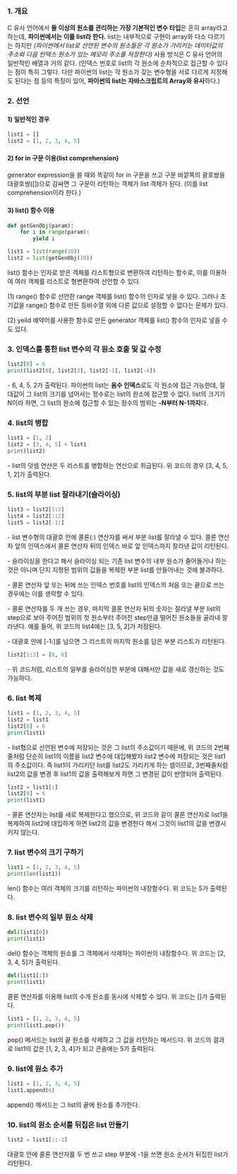 
### 1. 개요

C 유사 언어에서 **둘 이상의 원소를 관리하는 가장 기본적인 변수 타입**은 흔히 array라고 하는데, **파이썬에서는 이를 list라 한다.** list는 내부적으로 구현이 array와 다소 다르기는 하지만 _(파이썬에서 list로 선언된 변수의 원소들은 각 원소가 가리키는 데이터값의 주소와 다음 인덱스 원소가 있는 메모리 주소를 저장한다)_ 사용 방식은 C 유사 언어의 일반적인 배열과 거의 같다. (인덱스 번호로 list의 각 원소에 순차적으로 접근할 수 있다는 점이 특히 그렇다. 다만 파이썬의 list는 각 원소가 갖는 변수형을 서로 다르게 지정해도 된다는 점 등의 특징이 있어, **파이썬의 list는 자바스크립트의 Array와 유사**하다.)

### 2. 선언

#### 1) 일반적인 경우

```python
list1 = []
list2 = [1, 2, 3, 4, 5]
```


#### 2) for in 구문 이용(list comprehension)

generator expression을 쓸 때와 똑같이 for in 구문을 쓰고 구문 바깥쪽의 괄호쌍을 대괄호쌍([])으로 감싸면 그 구문이 리턴하는 객체가 list 객체가 된다. (이를 list comprehension이라 한다.)


#### 3) list() 함수 이용

```python
def getGenObj(param):
    for i in range(param):
        yield i

list1 = list(range(10))
list2 = list(getGenObj(10))
```

list() 함수는 인자로 받은 객체를 리스트형으로 변환하여 리턴하는 함수로, 이를 이용하여 여러 객체를 리스트로 형변환하여 선언할 수 있다. 

(1) range() 함수로 선언한 range 객체를 list() 함수의 인자로 넣을 수 있다. 그러나 초기값을 range() 함수로 만든 등비수열 외에 다른 값으로 설정할 수 없다는 문제가 있다.

(2) yeild 예약어를 사용한 함수로 만든 generator 객체를 list() 함수의 인자로 넣을 수도 있다.




### 3. 인덱스를 통한 list 변수의 각 원소 호출 및 값 수정

```python
list2[0] = 6
print(list2[0], list2[3], list2[-1], list2[-4])
```
\- 6, 4, 5, 2가 출력된다. 파이썬의 list는 **음수 인덱스**로도 각 원소에 접근 가능한데, 절대값이 그 list의 크기를 넘어서는 정수로는 list의 원소에 접근할 수 없다. list의 크기가 N이라 하면, 그 list의 원소에 접근할 수 있는 정수의 범위는 **-N부터 N-1까지**다.

### 4. list의 병합

```python
list1 = [1, 2]
list2 = [3, 4, 5] + list1
print(list2)
```
\- list의 덧셈 연산은 두 리스트를 병합하는 연산으로 취급된다. 위 코드의 경우 [3, 4, 5, 1, 2]가 출력된다.


### 5. list의 부분 list 잘라내기(슬라이싱)

```python
list3 = list2[1:2]
list4 = list2[::2]
list5 = list2[-1:]
```

\- list 변수형의 대괄호 안에 콜론(:) 연산자를 써서 부분 list를 잘라낼 수 있다. 콜론 연산자 앞의 인덱스에서 콜론 연산자 뒤의 인덱스 바로 앞 인덱스까지 잘라낸 값이 리턴된다.

\- 슬라이싱을 한다고 해서 슬라이싱 되는 기존 list 변수의 내부 원소가 줄어들거나 하는 것은 아니며 단지 지정된 범위의 값들을 복제한 부분 list를 만들어내는 것에 불과하다.

\- 콜론 연산자 앞 또는 뒤에 쓰는 인덱스 번호를 list의 인덱스의 처음 또는 끝으로 쓰는 경우에는 이를 생략할 수 있다. 

\- 콜론 연산자를 두 개 쓰는 경우, 마지막 콜론 연산자 뒤의 숫자는 잘라낼 부분 list의 step으로 보아 주어진 범위의 첫 원소부터 주어진 step만큼 떨어진 원소들을 골라내 잘라낸다. 예를 들어, 위 코드의 list4에는 [3, 5, 2]가 저장된다.

\- 대괄호 안에 [-1:]를 넘으면 그 리스트의 마지막 원소를 담은 부분 리스트가 리턴된다.


```python
list2[1:3] = [0, 0]
```

\- 위 코드처럼, 리스트의 일부를 슬라이싱한 부분에 대해서만 값을 새로 갱신하는 것도 가능하다.


### 6. list 복제

```python
list1 = [1, 2, 3, 4, 5]
list2 = list1
list2[0] = 6
print(list1)
```

\- list형으로 선언된 변수에 저장되는 것은 그 list의 주소값이기 때문에, 위 코드의 2번째줄처럼 단순히 list1의 이름을 list2 변수에 대입해봤자 list2 변수에 저장되는 것은 list1의 주소값이다. 즉 list1이 가리키던 list를 list2도 가리키게 하는 셈이므로, 3번째줄처럼 list2의 값을 변경 후 list1의 값을 출력해보게 하면 그 변경된 값이 반영되어 출력된다.

```python
list2 = list1[:]
list2[0] = 6
print(list1)
```

\- 콜론 연산자는 list를 새로 복제한다고 했으므로, 위 코드와 같이 콜론 연산자로 list1을 복제하여 list2에 대입하게 하면 list2의 값을 변경한다 해서 그것이 list1의 값을 변경시키지 않는다.

### 7. list 변수의 크기 구하기

```python
list1 = [1, 2, 3, 4, 5]
print(len(list1))
```

len() 함수는 여러 객체의 크기를 리턴하는 파이썬의 내장함수다. 위 코드는 5가 출력된다.


### 8. list 변수의 일부 원소 삭제

```python
del(list1[0])
print(list1)
```

del() 함수는 객체의 원소를 그 객체에서 삭제하는 파이썬의 내장함수다. 위 코드는 [2, 3, 4, 5]가 출력된다.

```python
del(list1[:])
print(list1)
```

콜론 연산자를 이용해 list의 수개 원소를 동시에 삭제할 수 있다. 위 코드는 []가 출력된다.

```python
list1 = [1, 2, 3, 4, 5]
print(list1.pop())
```

pop() 메서드는 list의 끝 원소를 삭제하고 그 값을 리턴하는 메서드다. 위 코드의 결과로 list1의 값은 [1, 2, 3, 4]가 되고 콘솔에는 5가 출력된다.


### 9. list에 원소 추가

```python
list1 = [1, 2, 3, 4, 5]
list1.append(6)
```

append() 메서드는 그 list의 끝에 원소를 추가한다.


### 10. list의 원소 순서를 뒤집은 list 만들기

```python
list2 = list1[::-1]
```

대괄호 안에 콜론 연산자를 두 번 쓰고 step 부분에 -1을 쓰면 원소 순서가 뒤집힌 list가 리턴된다.
